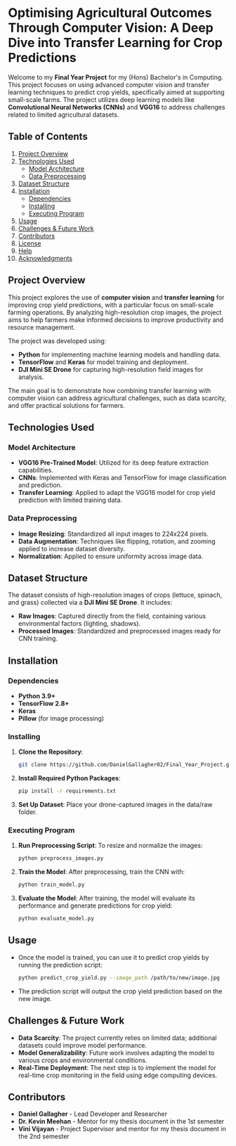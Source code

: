 # Optimising Agricultural Outcomes Through Computer Vision: A Deep Dive into Transfer Learning for Crop Predictions

Welcome to my **Final Year Project** for my (Hons) Bachelor's in Computing. This project focuses on using advanced computer vision and transfer learning techniques to predict crop yields, specifically aimed at supporting small-scale farms. The project utilizes deep learning models like **Convolutional Neural Networks (CNNs)** and **VGG16** to address challenges related to limited agricultural datasets.

## Table of Contents
1. [Project Overview](#project-overview)
2. [Technologies Used](#technologies-used)
   - [Model Architecture](#model-architecture)
   - [Data Preprocessing](#data-preprocessing)
3. [Dataset Structure](#dataset-structure)
4. [Installation](#installation)
   - [Dependencies](#dependencies)
   - [Installing](#installing)
   - [Executing Program](#executing-program)
5. [Usage](#usage)
6. [Challenges & Future Work](#challenges--future-work)
7. [Contributors](#contributors)
8. [License](#license)
9. [Help](#help)
10. [Acknowledgments](#acknowledgments)

## Project Overview

This project explores the use of **computer vision** and **transfer learning** for improving crop yield predictions, with a particular focus on small-scale farming operations. By analyzing high-resolution crop images, the project aims to help farmers make informed decisions to improve productivity and resource management.

The project was developed using:
* **Python** for implementing machine learning models and handling data.
* **TensorFlow** and **Keras** for model training and deployment.
* **DJI Mini SE Drone** for capturing high-resolution field images for analysis.

The main goal is to demonstrate how combining transfer learning with computer vision can address agricultural challenges, such as data scarcity, and offer practical solutions for farmers.

## Technologies Used

### Model Architecture
- **VGG16 Pre-Trained Model**: Utilized for its deep feature extraction capabilities.
- **CNNs**: Implemented with Keras and TensorFlow for image classification and prediction.
- **Transfer Learning**: Applied to adapt the VGG16 model for crop yield prediction with limited training data.

### Data Preprocessing
- **Image Resizing**: Standardized all input images to 224x224 pixels.
- **Data Augmentation**: Techniques like flipping, rotation, and zooming applied to increase dataset diversity.
- **Normalization**: Applied to ensure uniformity across image data.

## Dataset Structure

The dataset consists of high-resolution images of crops (lettuce, spinach, and grass) collected via a **DJI Mini SE Drone**. It includes:
- **Raw Images**: Captured directly from the field, containing various environmental factors (lighting, shadows).
- **Processed Images**: Standardized and preprocessed images ready for CNN training.

## Installation

### Dependencies
- **Python 3.9+**
- **TensorFlow 2.8+**
- **Keras**
- **Pillow** (for image processing)

### Installing

1. **Clone the Repository**:

   ```bash
   git clone https://github.com/DanielGallagher02/Final_Year_Project.git
   ```

2. **Install Required Python Packages**:
   ```bash
   pip install -r requirements.txt
   ```

3. **Set Up Dataset**: Place your drone-captured images in the data/raw folder.

### Executing Program

1. **Run Preprocessing Script**: To resize and normalize the images:
   ```bash
   python preprocess_images.py
   ```

2. **Train the Model**: After preprocessing, train the CNN with:
   ```bash
   python train_model.py
   ```

3. **Evaluate the Model**: After training, the model will evaluate its performance and generate predictions for crop yield:
   ```bash
   python evaluate_model.py
   ```

## Usage

- Once the model is trained, you can use it to predict crop yields by running the prediction script:
  ```bash
  python predict_crop_yield.py --image_path /path/to/new/image.jpg
  ```

- The prediction script will output the crop yield prediction based on the new image.

## Challenges & Future Work

- **Data Scarcity**: The project currently relies on limited data; additional datasets could improve model performance.
- **Model Generalizability**: Future work involves adapting the model to various crops and environmental conditions.
- **Real-Time Deployment**: The next step is to implement the model for real-time crop monitoring in the field using edge computing devices.

## Contributors

- **Daniel Gallagher** - Lead Developer and Researcher
- **Dr. Kevin Meehan** - Mentor for my thesis document in the 1st semester
- **Vini Vijayan** - Project Supervisor and mentor for my thesis document in the 2nd semester
   

